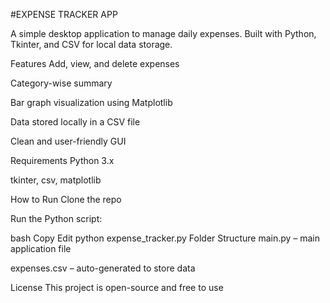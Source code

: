 #EXPENSE TRACKER APP

A simple desktop application to manage daily expenses. Built with Python, Tkinter, and CSV for local data storage.

Features
Add, view, and delete expenses

Category-wise summary

Bar graph visualization using Matplotlib

Data stored locally in a CSV file

Clean and user-friendly GUI

Requirements
Python 3.x

tkinter, csv, matplotlib

How to Run
Clone the repo

Run the Python script:

bash
Copy
Edit
python expense_tracker.py
Folder Structure
main.py – main application file

expenses.csv – auto-generated to store data

License
This project is open-source and free to use
